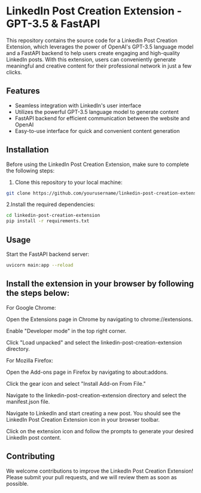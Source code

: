 # LinkedIn Post Creation Extension - GPT-3.5 & FastAPI

This repository contains the source code for a LinkedIn Post Creation Extension, which leverages the power of OpenAI's GPT-3.5 language model and a FastAPI backend to help users create engaging and high-quality LinkedIn posts. With this extension, users can conveniently generate meaningful and creative content for their professional network in just a few clicks.

## Features

- Seamless integration with LinkedIn's user interface
- Utilizes the powerful GPT-3.5 language model to generate content
- FastAPI backend for efficient communication between the website and OpenAI
- Easy-to-use interface for quick and convenient content generation

## Installation

Before using the LinkedIn Post Creation Extension, make sure to complete the following steps:

1. Clone this repository to your local machine:

```bash
git clone https://github.com/yourusername/linkedin-post-creation-extension.git
```


2.Install the required dependencies:
```bash
cd linkedin-post-creation-extension
pip install -r requirements.txt
```

## Usage
Start the FastAPI backend server:
```bash
uvicorn main:app --reload
```
## Install the extension in your browser by following the steps below:

For Google Chrome:

Open the Extensions page in Chrome by navigating to chrome://extensions.

Enable "Developer mode" in the top right corner.

Click "Load unpacked" and select the linkedin-post-creation-extension directory.

For Mozilla Firefox:

Open the Add-ons page in Firefox by navigating to about:addons.

Click the gear icon and select "Install Add-on From File."

Navigate to the linkedin-post-creation-extension directory and select the manifest.json file.

Navigate to LinkedIn and start creating a new post. You should see the LinkedIn Post Creation Extension icon in your browser toolbar.


Click on the extension icon and follow the prompts to generate your desired LinkedIn post content.


## Contributing

We welcome contributions to improve the LinkedIn Post Creation Extension! Please submit your pull requests, and we will review them as soon as possible.
